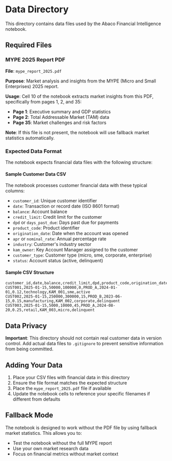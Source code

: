 # Data Directory

This directory contains data files used by the Abaco Financial Intelligence notebook.

## Required Files

### MYPE 2025 Report PDF

**File**: `mype_report_2025.pdf`

**Purpose**: Market analysis and insights from the MYPE (Micro and Small Enterprises) 2025 report.

**Usage**: Cell 10 of the notebook extracts market insights from this PDF, specifically from pages 1, 2, and 35:
- **Page 1**: Executive summary and GDP statistics
- **Page 2**: Total Addressable Market (TAM) data
- **Page 35**: Market challenges and risk factors

**Note**: If this file is not present, the notebook will use fallback market statistics automatically.

### Expected Data Format

The notebook expects financial data files with the following structure:

#### Sample Customer Data CSV

The notebook processes customer financial data with these typical columns:

- `customer_id`: Unique customer identifier
- `date`: Transaction or record date (ISO 8601 format)
- `balance`: Account balance
- `credit_limit`: Credit limit for the customer
- `dpd` or `days_past_due`: Days past due for payments
- `product_code`: Product identifier
- `origination_date`: Date when the account was opened
- `apr` or `nominal_rate`: Annual percentage rate
- `industry`: Customer's industry sector
- `kam_owner`: Key Account Manager assigned to the customer
- `customer_type`: Customer type (micro, sme, corporate, enterprise)
- `status`: Account status (active, delinquent)

#### Sample CSV Structure

```csv
customer_id,date,balance,credit_limit,dpd,product_code,origination_date,apr,industry,kam_owner,customer_type,status
CUST001,2025-01-15,50000,100000,0,PROD_A,2024-01-01,0.12,technology,KAM_001,sme,active
CUST002,2025-01-15,250000,300000,15,PROD_B,2023-06-15,0.15,manufacturing,KAM_002,corporate,delinquent
CUST003,2025-01-15,5000,10000,45,PROD_A,2024-08-20,0.25,retail,KAM_003,micro,delinquent
```

## Data Privacy

**Important**: This directory should not contain real customer data in version control. Add actual data files to `.gitignore` to prevent sensitive information from being committed.

## Adding Your Data

1. Place your CSV files with financial data in this directory
2. Ensure the file format matches the expected structure
3. Place the `mype_report_2025.pdf` file if available
4. Update the notebook cells to reference your specific filenames if different from defaults

## Fallback Mode

The notebook is designed to work without the PDF file by using fallback market statistics. This allows you to:
- Test the notebook without the full MYPE report
- Use your own market research data
- Focus on financial metrics without market context
